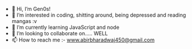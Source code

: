 - 👋 Hi, I’m Gen0s! 
- 👀 I’m interested in coding, shitting around, being depressed and reading mangas :v
- 🌱 I’m currently learning JavaScript and node
- 💞️ I’m looking to collaborate on..... WELL
- 📫 How to reach me :- www.abirbharadwaj450@gmail.com

<!---
AB1RZ9/AB1RZ9 is a ✨ special ✨ repository because its `README.md` (this file) appears on your GitHub profile.
You can click the Preview link to take a look at your changes.
--->
